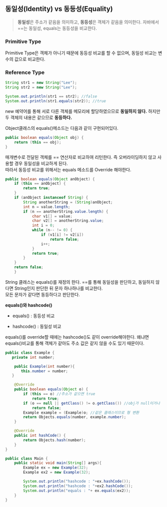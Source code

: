 ## 동일성(Identity) vs 동등성(Equality)

> **동일성**은 주소가 같음을 의미하고, **동등성**은 객체가 같음을 의미한다.
> 자바에서 ==는 동일성, equals는 동등성을 비교한다.

### Primitive Type

Primitive Type은 객체가 아니기 때문에 동등성 비교를 할 수 없으며, 동일성 비교는 변수의 값으로 비교한다.

### Reference Type

```java
String str1 = new String("Lee");
String str2 = new String("Lee");

System.out.println(str1 == str2); //false
System.out.println(str1.equals(str2)); //true
```

new 예약어를 통해 서로 다른 객체를 메모리에 할당하였으므로 **동일하지 않다.** 하지만 두 객체의 내용은 같으므로 **동등하다.**

Object클래스의 equals()메소드는 다음과 같이 구현되어있다.

```java
public boolean equals(Object obj) {
    return (this == obj);
}
```

매개변수로 전달된 객체를 == 연산자로 비교하여 리턴한다. 즉 오버라이딩하지 않고 사용할 경우 동일성을 비교하게 된다. <br>
따라서 동등성 비교를 위해서는 equals 메소드를 Override 해야한다.

```java
public boolean equals(Object anObject) {
    if (this == anObject) {
        return true;
    }
    if (anObject instanceof String) {
        String anotherString = (String)anObject;
        int n = value.length;
        if (n == anotherString.value.length) {
            char v1[] = value;
            char v2[] = anotherString.value;
            int i = 0;
            while (n-- != 0) {
                if (v1[i] != v2[i])
                    return false;
                i++;
            }
            return true;
        }
    }
    return false;
    }
```

String 클래스는 equals()를 재정의 한다. ==를 통해 동일성을 판단하고, 동일하지 않다면 String인지 판단한 뒤 문자 하나하나를 비교한다. <br>
모든 문자가 같다면 동등하다고 판단한다.

**equals()와 hashcode()**

- equals() : 동등성 비교

- hashcode() : 동일성 비교

equals()를 override할 때에는 hashcode()도 같이 override해야한다. 왜냐면 equals()비교를 통해 객체가 같아도 주소 값은 같지 않을 수도 있기 때문이다.

```java
public class Example {
   private int number;

    public Example(int number){
       this.number = number;
   }

    @Override
    public boolean equals(Object o) {
        if (this == o) //주소가 같으면 true
            return true;
        if (o == null || getClass() != o.getClass()) //obj가 null이거나 같은 자료형이 아니면 false
            return false;
        Example example = (Example)o; //같은 클래스이므로 형 변환
        return Objects.equals(number, example.number);
    }

    @Override
    public int hashCode() {
        return Objects.hash(number);
    }
}
```

```java
public class Main {
    public static void main(String[] args){
        Example ex = new Example(32);
        Example ex2 = new Example(32);

        System.out.println("hashcode : "+ex.hashCode());
        System.out.println("hashcode : "+ex2.hashCode());
        System.out.println("equals : "+ ex.equals(ex2));
    }
}
```

